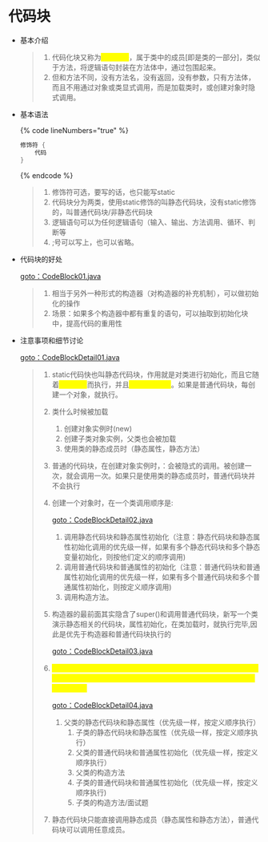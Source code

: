 # 代码块

*   基本介绍

    > 1. 代码化块又称为<mark style="color:yellow;">**初始化块**</mark>，属于类中的成员\[即是类的一部分]，类似于方法，将逻辑语句封装在方法体中，通过包围起来。
    > 2. 但和方法不同，没有方法名，没有返回，没有参数，只有方法体，而且不用通过对象或类显式调用，而是加载类时，或创建对象时隐式调用。


*   基本语法

    {% code lineNumbers="true" %}
    ```java
    修饰符 {
        代码
    }
    ```
    {% endcode %}

    > 1. 修饰符可选，要写的话，也只能写static
    > 2. 代码块分为两类，使用static修饰的叫静态代码块，没有static修饰的，叫普通代码块/非静态代码块
    > 3. 逻辑语句可以为任何逻辑语句（输入、输出、方法调用、循环、判断等
    > 4. ;号可以写上，也可以省略。


*   代码块的好处

    [goto：CodeBlock01.java](https://gitee.com/jia-yan\_dong/code/blob/master/Java/javacode/chapter10/src/com/hspedu/codeblock\_/CodeBlock.java)

    > 1. 相当于另外一种形式的构造器（对构造器的补充机制），可以做初始化的操作&#x20;
    > 2. 场景：如果多个构造器中都有重复的语句，可以抽取到初始化块中，提高代码的重用性


*   注意事项和细节讨论

    [goto：CodeBlockDetail01.java](https://gitee.com/jia-yan\_dong/code/blob/master/Java/javacode/chapter10/src/com/hspedu/codeblock\_/CodeBlockDetail01.java)

    > 1. static代码快也叫静态代码块，作用就是对类进行初始化，而且它随着<mark style="color:yellow;">**类的加载**</mark>而执行，并且<mark style="color:yellow;">**只会执行一次**</mark>。如果是普通代码块，每创建一个对象，就执行。
    > 2. 类什么时候被加载
    >    1. 创建对象实例时(new)
    >    2. 创建子类对象实例，父类也会被加载
    >    3. 使用类的静态成员时（静态属性，静态方法）
    > 3. 普通的代码块，在创建对象实例时，：会被隐式的调用。被创建一次，就会调用一次。如果只是使用类的静态成员时，普通代码块并不会执行
    > 4.  创建一个对象时，在一个类调用顺序是:
    >
    >     [goto：CodeBlockDetail02.java](https://gitee.com/jia-yan\_dong/code/blob/master/Java/javacode/chapter10/src/com/hspedu/codeblock\_/CodeBlockDetail02.java)
    >
    >     1. 调用静态代码块和静态属性初始化（注意：静态代码块和静态属性初始化调用的优先级一样，如果有多个静态代码块和多个静态变量初始化，则按他们定义的顺序调用)
    >     2. 调用普通代码块和普通属性的初始化（注意：普通代码块和普通属性初始化调用的优先级一样，如果有多个普通代码块和多个普通属性初始化，则按定义顺序调用)
    >     3. 调用构造方法。
    > 5.  构造器的最前面其实隐含了super()和调用普通代码块，新写一个类演示静态相关的代码块，属性初始化，在类加载时，就执行完毕,因此是优先于构造器和普通代码块执行的
    >
    >     [goto：CodeBlockDetail03.java](https://gitee.com/jia-yan\_dong/code/blob/master/Java/javacode/chapter10/src/com/hspedu/codeblock\_/CodeBlockDetail03.java)
    > 6.  <mark style="color:yellow;">**我们看一下创建一个子类对象时（继承关系），他们的静态代码块，静态属性初始化，普通代码块，普通属性初始化，构造方法的调用顺序如下：**</mark>
    >
    >     [goto：CodeBlockDetail04.java](https://gitee.com/jia-yan\_dong/code/blob/master/Java/javacode/chapter10/src/com/hspedu/codeblock\_/CodeBlockDetail04.java)
    >
    >     1. 父类的静态代码块和静态属性（优先级一样，按定义顺序执行）
    >        1. 子类的静态代码块和静态属性（优先级一样，按定义顺序执行）
    >        2. 父类的普通代码块和普通属性初始化（优先级一样，按定义顺序执行）
    >        3. 父类的构造方法
    >        4. 子类的普通代码块和普通属性初始化（优先级一样，按定义顺序执行)
    >        5. 子类的构造方法/面试题
    > 7. 静态代码块只能直接调用静态成员（静态属性和静态方法），普通代码块可以调用任意成员。
